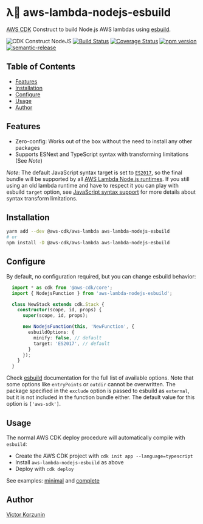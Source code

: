 λ💨 aws-lambda-nodejs-esbuild
==============

[AWS CDK](https://aws.amazon.com/cdk/) Construct to build Node.js AWS lambdas using [esbuild](https://github.com/evanw/esbuild).

![CDK Construct NodeJS](https://img.shields.io/badge/cdk--construct-node.js-blue?logo=amazon-aws&color=43853d)
[![Build Status](https://img.shields.io/github/workflow/status/floydspace/aws-lambda-nodejs-esbuild/release)](https://github.com/floydspace/aws-lambda-nodejs-esbuild/actions)
[![Coverage Status](https://coveralls.io/repos/github/floydspace/aws-lambda-nodejs-esbuild/badge.svg?branch=master)](https://coveralls.io/github/floydspace/aws-lambda-nodejs-esbuild?branch=master)
[![npm version](https://badge.fury.io/js/aws-lambda-nodejs-esbuild.svg)](https://badge.fury.io/js/aws-lambda-nodejs-esbuild)
[![semantic-release](https://img.shields.io/badge/%20%20%F0%9F%93%A6%F0%9F%9A%80-semantic--release-e10079.svg)](https://github.com/semantic-release/semantic-release)


Table of Contents
-----------------
- [Features](#features)
- [Installation](#installation)
- [Configure](#configure)
- [Usage](#usage)
- [Author](#author)


Features
--------

* Zero-config: Works out of the box without the need to install any other packages
* Supports ESNext and TypeScript syntax with transforming limitations (See *Note*)

*Note*: The default JavaScript syntax target is set to [`ES2017`](https://node.green/#ES2017), so the final bundle will be supported by all [AWS Lambda Node.js runtimes](https://docs.aws.amazon.com/lambda/latest/dg/lambda-runtimes.html). If you still using an old lambda runtime and have to respect it you can play with esbuild `target` option, see [JavaScript syntax support](https://github.com/evanw/esbuild#javascript-syntax-support) for more details about syntax transform limitations.


Installation
------------

```sh
yarn add --dev @aws-cdk/aws-lambda aws-lambda-nodejs-esbuild
# or
npm install -D @aws-cdk/aws-lambda aws-lambda-nodejs-esbuild
```


Configure
---------

By default, no configuration required, but you can change esbuild behavior:

```ts
  import * as cdk from '@aws-cdk/core';
  import { NodejsFunction } from 'aws-lambda-nodejs-esbuild';

  class NewStack extends cdk.Stack {
    constructor(scope, id, props) {
      super(scope, id, props);

      new NodejsFunction(this, 'NewFunction', {
        esbuildOptions: {
          minify: false, // default
          target: 'ES2017', // default
        }
      });
    }
  }
```

Check [esbuild](https://github.com/evanw/esbuild#command-line-usage) documentation for the full list of available options. Note that some options like `entryPoints` or `outdir` cannot be overwritten.
The package specified in the `exclude` option is passed to esbuild as `external`, but it is not included in the function bundle either. The default value for this option is `['aws-sdk']`.


Usage
-----

The normal AWS CDK deploy procedure will automatically compile with `esbuild`:

- Create the AWS CDK project with `cdk init app --language=typescript`
- Install `aws-lambda-nodejs-esbuild` as above
- Deploy with `cdk deploy`

See examples: [minimal](examples/minimal/README.md) and [complete](examples/complete/README.md)


Author
------

[Victor Korzunin](https://floydspace.github.io/)
